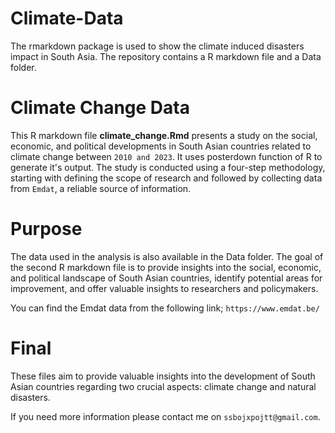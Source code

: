 # Climate-Data

The rmarkdown package is used to show the climate induced disasters impact in South Asia. 
The repository contains a R markdown file and a Data folder.

# Climate Change Data
This R markdown file **climate_change.Rmd** presents a study on the social, economic, and political developments in South Asian countries related to climate change between `2010 and 2023`. It uses posterdown function of R to generate it's output. The study is conducted using a four-step methodology, starting with defining the scope of research and followed by collecting data from `Emdat`, a reliable source of information. 

# Purpose
The data used in the analysis is also available in the Data folder. The goal of the second R markdown file is to provide insights into the social, economic, and political landscape of South Asian countries, identify potential areas for improvement, and offer valuable insights to researchers and policymakers.

You can find the Emdat data from the following link;
`https://www.emdat.be/`

# Final
These files aim to provide valuable insights into the development of South Asian countries regarding two crucial aspects: climate change and natural disasters. 

If you need more information please contact me on `ssbojxpojtt@gmail.com`. 
